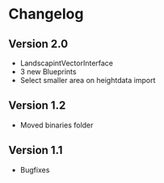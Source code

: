 # Changelog

## Version 2.0

- LandscapintVectorInterface
- 3 new Blueprints
- Select smaller area on heightdata import

## Version 1.2

- Moved binaries folder

## Version 1.1

- Bugfixes
